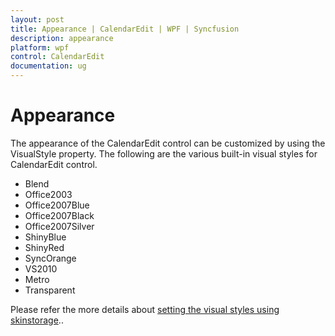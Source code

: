 ```yaml
---
layout: post
title: Appearance | CalendarEdit | WPF | Syncfusion
description: appearance 
platform: wpf
control: CalendarEdit
documentation: ug
---
```


# Appearance 

The appearance of the CalendarEdit control can be customized by using the VisualStyle property. The following are the various built-in visual styles for CalendarEdit control.

* Blend
* Office2003
* Office2007Blue
* Office2007Black
* Office2007Silver
* ShinyBlue
* ShinyRed
* SyncOrange
* VS2010
* Metro
* Transparent

Please refer the more details about [setting the visual styles using skinstorage](https://help.syncfusion.com/wpf/introduction/themes)..


